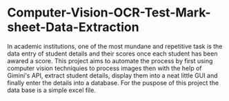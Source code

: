 # Computer-Vision-OCR-Test-Mark-sheet-Data-Extraction
In academic institutions, one of the most mundane and repetitive task is the data entry of student details and their scores once each student has been awared a score. This project aims to automate the process by first using computer vision techniquies to process images then with the help of Gimini's  API, extract student details, display them into a neat little GUI and finally enter the details into a database. For the puspose of this project the data base is a simple excel file.
